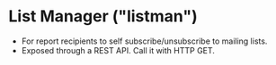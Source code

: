 # List Manager ("listman")
- For report recipients to self subscribe/unsubscribe to mailing lists.
- Exposed through a REST API. Call it with HTTP GET.
